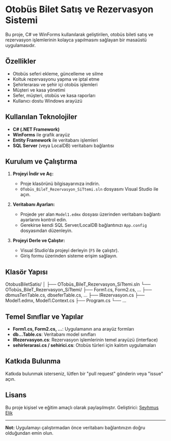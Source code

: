 # Otobüs Bilet Satış ve Rezervasyon Sistemi

Bu proje, C# ve WinForms kullanılarak geliştirilen, otobüs bileti satış ve rezervasyon işlemlerinin kolayca yapılmasını sağlayan bir masaüstü uygulamasıdır.

## Özellikler

- Otobüs seferi ekleme, güncelleme ve silme
- Koltuk rezervasyonu yapma ve iptal etme
- Şehirlerarası ve şehir içi otobüs işlemleri
- Müşteri ve kasa yönetimi
- Sefer, müşteri, otobüs ve kasa raporları
- Kullanıcı dostu Windows arayüzü

## Kullanılan Teknolojiler

- **C# (.NET Framework)**
- **WinForms** ile grafik arayüz
- **Entity Framework** ile veritabanı işlemleri
- **SQL Server** (veya LocalDB) veritabanı bağlantısı

## Kurulum ve Çalıştırma

1. **Projeyi İndir ve Aç:**
    - Proje klasörünü bilgisayarınıza indirin.
    - `OTobüs_BileT_Rezervasyon_SiTtemi.sln` dosyasını Visual Studio ile açın.

2. **Veritabanı Ayarları:**
    - Projede yer alan `Model1.edmx` dosyası üzerinden veritabanı bağlantı ayarlarını kontrol edin.
    - Gerekirse kendi SQL Server/LocalDB bağlantınızı `App.config` dosyasından düzenleyin.

3. **Projeyi Derle ve Çalıştır:**
    - Visual Studio’da projeyi derleyin (`F5` ile çalıştır).
    - Giriş formu üzerinden sisteme erişim sağlayın.

## Klasör Yapısı
OtobusBiletSatis/
│
├── OTobüs_BileT_Rezervasyon_SiTtemi.sln
└── OTobüs_BileT_Rezervasyon_SiTtemi/
├── Form1.cs, Form2.cs, ...
├── dbmusTeriTable.cs, dbseferTable.cs, ...
├── IRezervasyon.cs
├── Model1.edmx, Model1.Context.cs
├── Program.cs
└── ...

## Temel Sınıflar ve Yapılar

- **Form1.cs, Form2.cs, ...**: Uygulamanın ana arayüz formları
- **db...Table.cs**: Veritabanı model sınıfları
- **IRezervasyon.cs**: Rezervasyon işlemlerinin temel arayüzü (interface)
- **sehirlerarasi.cs / sehirici.cs**: Otobüs türleri için kalıtım uygulamaları

## Katkıda Bulunma

Katkıda bulunmak isterseniz, lütfen bir "pull request" gönderin veya "issue" açın.

## Lisans

Bu proje kişisel ve eğitim amaçlı olarak paylaşılmıştır. Geliştirici: [Şeyhmus Elik](https://github.com/Seyhmus-engineer)

---

**Not:** Uygulamayı çalıştırmadan önce veritabanı bağlantınızın doğru olduğundan emin olun.

